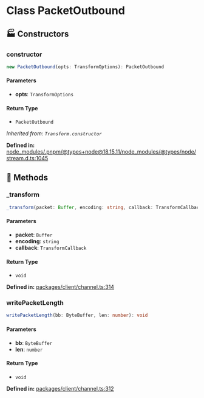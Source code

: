 # Class PacketOutbound

## 🏭 Constructors

### constructor

```ts
new PacketOutbound(opts: TransformOptions): PacketOutbound
```
#### Parameters

- **opts**: `TransformOptions`
#### Return Type

- `PacketOutbound`

*Inherited from: `Transform.constructor`*

<p style="font-size: 14px; color: var(--vp-c-text-2)">
<strong>Defined in:</strong> <a href="https://github.com/voxelum/minecraft-launcher-core-node/blob/master/node_modules/.pnpm/@types+node@18.15.11/node_modules/@types/node/stream.d.ts#L1045" target="_blank" rel="noreferrer">node_modules/.pnpm/@types+node@18.15.11/node_modules/@types/node/stream.d.ts:1045</a>
</p>


## 🔧 Methods

### _transform

```ts
_transform(packet: Buffer, encoding: string, callback: TransformCallback): void
```
#### Parameters

- **packet**: `Buffer`
- **encoding**: `string`
- **callback**: `TransformCallback`
#### Return Type

- `void`

<p style="font-size: 14px; color: var(--vp-c-text-2)">
<strong>Defined in:</strong> <a href="https://github.com/voxelum/minecraft-launcher-core-node/blob/master/packages/client/channel.ts#L314" target="_blank" rel="noreferrer">packages/client/channel.ts:314</a>
</p>


### writePacketLength <Badge type="warning" text="protected" /> <Badge type="warning" text="abstract" />

```ts
writePacketLength(bb: ByteBuffer, len: number): void
```
#### Parameters

- **bb**: `ByteBuffer`
- **len**: `number`
#### Return Type

- `void`

<p style="font-size: 14px; color: var(--vp-c-text-2)">
<strong>Defined in:</strong> <a href="https://github.com/voxelum/minecraft-launcher-core-node/blob/master/packages/client/channel.ts#L312" target="_blank" rel="noreferrer">packages/client/channel.ts:312</a>
</p>


